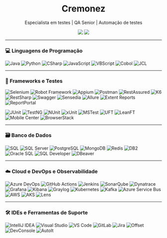 <h1 align="center">Cremonez</h1>

<p align="center">Especialista em testes | QA Senior | Automação de testes</p>

<p align="center">
  <a href="https://github.com/cremope"><img src="https://img.shields.io/badge/GitHub-000?style=flat&logo=github&logoColor=white" /></a>
  <a href="mailto:novoa.lopez@gmail.com"><img src="https://img.shields.io/badge/Gmail-D14836?style=flat&logo=gmail&logoColor=white" /></a>
</p>

---

### 💻 Linguagens de Programação

![Java](https://img.shields.io/badge/Java-ED8B00?style=flat&logo=java&logoColor=white)
![Python](https://img.shields.io/badge/Python-3776AB?style=flat&logo=python&logoColor=white)
![CSharp](https://img.shields.io/badge/C%23-239120?style=flat&logo=c-sharp&logoColor=white)
![JavaScript](https://img.shields.io/badge/JavaScript-F7DF1E?style=flat&logo=javascript&logoColor=black)
![VBScript](https://img.shields.io/badge/VBScript-800000?style=flat&logo=windows&logoColor=white)
![Cobol](https://img.shields.io/badge/COBOL-4454A4?style=flat&logo=ibm&logoColor=white)
![JCL](https://img.shields.io/badge/JCL-0080FF?style=flat&logoColor=white)

---

### 🧪 Frameworks e Testes

![Selenium](https://img.shields.io/badge/Selenium-43B02A?style=flat&logo=selenium&logoColor=white)
![Robot Framework](https://img.shields.io/badge/Robot_Framework-grey?style=flat&logo=robotframework&logoColor=white)
![Appium](https://img.shields.io/badge/Appium-47226C?style=flat&logo=appium&logoColor=white)
![Postman](https://img.shields.io/badge/Postman-FF6C37?style=flat&logo=postman&logoColor=white)
![RestAssured](https://img.shields.io/badge/RestAssured-6C6C6C?style=flat)
![K6](https://img.shields.io/badge/K6-7D64FF?style=flat&logo=k6&logoColor=white)
![RestSharp](https://img.shields.io/badge/RestSharp-6C3483?style=flat)
![Swagger](https://img.shields.io/badge/Swagger-85EA2D?style=flat&logo=swagger&logoColor=black)
![Sensedia](https://img.shields.io/badge/Sensedia-000000?style=flat&logoColor=white)
![Allure](https://img.shields.io/badge/Allure_Report-1F1F1F?style=flat)
![Extent Reports](https://img.shields.io/badge/Extent_Reports-008ECC?style=flat&logo=html5&logoColor=white)
![ReportPortal](https://img.shields.io/badge/ReportPortal-FF6A00?style=flat&logo=reportportal&logoColor=white)



![JUnit](https://img.shields.io/badge/JUnit-25A162?style=flat&logo=java&logoColor=white)
![TestNG](https://img.shields.io/badge/TestNG-FF8C00?style=flat)
![NUnit](https://img.shields.io/badge/NUnit-3A4B7D?style=flat)
![xUnit](https://img.shields.io/badge/xUnit-8B0000?style=flat)
![MSTest](https://img.shields.io/badge/MSTest-0078D7?style=flat&logo=windows&logoColor=white)
![UFT](https://img.shields.io/badge/UFT-00599C?style=flat&logo=hp&logoColor=white)
![LeanFT](https://img.shields.io/badge/LeanFT-00B38F?style=flat)
![Mobile Center](https://img.shields.io/badge/Mobile%20Center-7E57C2?style=flat)
![BrowserStack](https://img.shields.io/badge/BrowserStack-FF9933?style=flat&logo=browserstack&logoColor=white)

---

### 🗃️ Banco de Dados

![SQL](https://img.shields.io/badge/SQL-003B57?style=flat&logo=mysql&logoColor=white)
![SQL Server](https://img.shields.io/badge/SQL_Server-CC2927?style=flat&logo=microsoftsqlserver&logoColor=white)
![PostgreSQL](https://img.shields.io/badge/PostgreSQL-336791?style=flat&logo=postgresql&logoColor=white)
![MongoDB](https://img.shields.io/badge/MongoDB-4EA94B?style=flat&logo=mongodb&logoColor=white)
![Redis](https://img.shields.io/badge/Redis-DC382D?style=flat&logo=redis&logoColor=white)
![DB2](https://img.shields.io/badge/DB2-006400?style=flat&logo=ibm&logoColor=white)
![Oracle SQL](https://img.shields.io/badge/Oracle_SQL-F80000?style=flat&logo=oracle&logoColor=white)
![SQL Developer](https://img.shields.io/badge/SQL%20Developer-00758F?style=flat&logo=oracle&logoColor=white)
![DBeaver](https://img.shields.io/badge/DBeaver-372923?style=flat)

---

### ☁️ Cloud e DevOps e Observabilidade

![Azure DevOps](https://img.shields.io/badge/Azure_DevOps-0078D7?style=flat&logo=azuredevops&logoColor=white)
![GitHub Actions](https://img.shields.io/badge/GitHub_Actions-2088FF?style=flat&logo=githubactions&logoColor=white)
![Jenkins](https://img.shields.io/badge/Jenkins-D24939?style=flat&logo=jenkins&logoColor=white)
![SonarQube](https://img.shields.io/badge/SonarQube-4E9BCD?style=flat&logo=sonarqube&logoColor=white)
![Dynatrace](https://img.shields.io/badge/Dynatrace-22BBFF?style=flat)
![Grafana](https://img.shields.io/badge/Grafana-F46800?style=flat&logo=grafana&logoColor=white)
![Kibana](https://img.shields.io/badge/Kibana-005571?style=flat&logo=elastic&logoColor=white)
![Graylog](https://img.shields.io/badge/Graylog-8A1538?style=flat)
![Kubernetes](https://img.shields.io/badge/Kubernetes-326CE5?style=flat&logo=kubernetes&logoColor=white)
![Kafka](https://img.shields.io/badge/Apache%20Kafka-231F20?style=flat&logo=apachekafka&logoColor=white)
![Azure Service Bus](https://img.shields.io/badge/Azure%20Service%20Bus-007FFF?style=flat&logo=microsoftazure&logoColor=white)
![AWS](https://img.shields.io/badge/AWS-232F3E?style=flat&logo=amazonaws&logoColor=white)
![AKS](https://img.shields.io/badge/AKS-A3C1DA?style=flat&logo=azuredevops&logoColor=white)
![Lens](https://img.shields.io/badge/Lens-2E3440?style=flat)

---

### 🛠️ IDEs e Ferramentas de Suporte

![IntelliJ IDEA](https://img.shields.io/badge/IntelliJ_IDEA-000000?style=flat&logo=intellijidea&logoColor=white)
![Visual Studio](https://img.shields.io/badge/Visual_Studio-5C2D91?style=flat&logo=visualstudio&logoColor=white)
![VS Code](https://img.shields.io/badge/VS_Code-007ACC?style=flat&logo=visualstudiocode&logoColor=white)
![GitLab](https://img.shields.io/badge/GitLab-FC6D26?style=flat&logo=gitlab&logoColor=white)
![Jira](https://img.shields.io/badge/Jira-Zephyr-0052CC?style=flat&logo=jira&logoColor=white)
![Offset](https://img.shields.io/badge/Offset-4B0082?style=flat)
![DevConsole](https://img.shields.io/badge/DevConsole-0A0A0A?style=flat)
![AutoIt](https://img.shields.io/badge/AutoIt-1C3552?style=flat)
</p>

